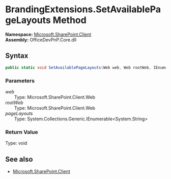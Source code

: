 # BrandingExtensions.SetAvailablePageLayouts Method  
  

**Namespace:** [Microsoft.SharePoint.Client](Microsoft.SharePoint.Client.md)  
**Assembly:** OfficeDevPnP.Core.dll  
## Syntax
```C#
public static void SetAvailablePageLayouts(Web web, Web rootWeb, IEnumerable<String> pageLayouts)
```
### Parameters
*web*  
&emsp;&emsp;Type: Microsoft.SharePoint.Client.Web  
*rootWeb*  
&emsp;&emsp;Type: Microsoft.SharePoint.Client.Web  
*pageLayouts*  
&emsp;&emsp;Type: System.Collections.Generic.IEnumerable<System.String>  
### Return Value
Type: void  

## See also
- [Microsoft.SharePoint.Client](Microsoft.SharePoint.Client.md)
